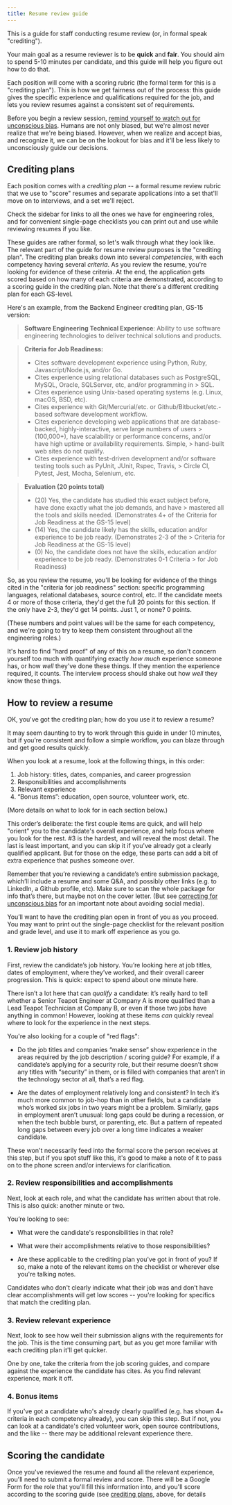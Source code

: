 ```yaml
---
title: Resume review guide
---
```


This is a guide for staff conducting resume review (or, in formal speak "crediting").

Your main goal as a resume reviewer is to be **quick** and **fair**. You should aim to spend 5-10 minutes per
candidate, and this guide will help you figure out how to do that.

Each position will come with a scoring rubric (the formal term for this is a "crediting plan"). This is how we get fairness out of the process: this guide gives the specific experience and qualifications required for the job, and lets you review resumes against a consistent set of requirements.

Before you begin a review session, [remind yourself to watch out for unconscious bias](./unconcious-bias.md). Humans are not only biased, but we're almost never realize that we're being biased. However, when we realize and accept bias, and recognize it, we can be on the lookout for bias and it'll be less likely to unconsciously guide our decisions.

## Crediting plans

Each position comes with a *crediting plan* -- a formal resume review rubric that we use to "score" resumes and separate applications into a set that'll move on to interviews, and a set we'll reject. 

Check the sidebar for links to all the ones we have for engineering roles, and for convenient single-page checklists you can print out and use while reviewing resumes if you like.

These guides are rather formal, so let's walk through what they look like. The relevant part of the guide for resume review purposes is the "crediting plan". The crediting plan breaks down into several *competencies*, with each competency having several *criteria*. As you review the resume, you're looking for evidence of these criteria. At the end, the application gets scored based on how many of each criteria are demonstrated, according to a scoring guide in the crediting plan. Note that there's a different crediting plan for each GS-level.

Here's an example, from the Backend Engineer crediting plan, GS-15 version:

> **Software Engineering Technical Experience**: Ability to use software engineering technologies to deliver technical solutions and products. 

> **Criteria for Job Readiness:**
>
> - Cites software development experience using Python, Ruby, Javascript/Node.js, and/or Go.
> - Cites experience using relational databases such as PostgreSQL, MySQL, Oracle, SQLServer, etc, and/or programming in > SQL.
> - Cites experience using Unix-based operating systems (e.g. Linux, macOS, BSD, etc).
> - Cites experience with Git/Mercurial/etc. or Github/Bitbucket/etc.-based software development workflow.
> - Cites experience developing web applications that are database-backed, highly-interactive, serve large numbers of users > (100,000+), have scalability or performance concerns, and/or have high uptime or availability requirements. Simple, > hand-built web sites do not qualify.
> - Cites experience with test-driven development and/or software testing tools such as PyUnit, JUnit, Rspec, Travis, > Circle CI, Pytest, Jest, Mocha, Selenium, etc.

> **Evaluation (20 points total)**
>
> - (20) Yes, the candidate has studied this exact subject before, have done exactly what the job demands, and have > mastered all the tools and skills needed. (Demonstrates 4+ of the Criteria for Job Readiness at the GS-15 level)
> - (14) Yes, the candidate likely has the skills, education and/or experience to be job ready. (Demonstrates 2-3 of the > Criteria for Job Readiness at the GS-15 level)
> - (0) No, the candidate does not have the skills, education and/or experience to be job ready. (Demonstrates 0-1 Criteria > for Job Readiness)

So, as you review the resume, you'll be looking for evidence of the things cited in the "criteria for job readiness" section: specific programming languages, relational databases, source control, etc. If the candidate meets 4 or more of those criteria, they'd get the full 20 points for this section. If the only have 2-3, they'd get 14 points. Just 1, or none? 0 points.

(These numbers and point values will be the same for each competency, and we're going to try to keep them consistent throughout all the engineering roles.)

It's hard to find "hard proof" of any of this on a resume, so don't concern yourself too much with quantifying exactly *how much* experience someone has, or how *well* they've done these things. If they mention the experience required, it counts. The interview process should shake out how *well* they know these things.

## How to review a resume

OK, you've got the crediting plan; how do you use it to review a resume?

It may seem daunting to try to work through this guide in under 10
minutes, but if you’re consistent and follow a simple workflow, you can
blaze through and get good results quickly. 

When you look at a resume, look at the following things, in this order:

1.  Job history: titles, dates, companies, and career progression
2.  Responsibilities and accomplishments
3.  Relevant experience
4.  “Bonus items”: education, open source, volunteer work, etc.

(More details on what to look for in each section below.)

This order’s deliberate: the first couple items are quick, and will help "orient" you to the candidate's overall experience, and help focus where you look for the rest. \#3 is the hardest, and will reveal the most detail. The last is least important, and you can skip it if you've already got a clearly qualified applicant. But for those on the edge, these parts can add a bit of extra experience that pushes someone over.

Remember that you’re reviewing a candidate’s entire submission package, which’ll include a resume and some Q&A, and possibly other links (e.g. to LinkedIn, a Github profile, etc). Make sure to scan the whole package for info that’s there, but maybe not on the cover letter. (But see [correcting for unconscious bias](./unconcious-bias.md) for an important note about avoiding social media).

You’ll want to have the crediting plan open in front of you as you proceed. You may want to print out the single-page checklist for the relevant position and grade level, and use it to mark off experience as you go.

### 1. Review job history 

First, review the candidate’s job history. You’re looking here at job
titles, dates of employment, where they’ve worked, and their overall
career progression. This is quick: expect to spend about one minute
here.

There isn’t a lot here that can *qualify* a candidate: it’s really hard
to tell whether a Senior Teapot Engineer at Company A is more qualified
than a Lead Teapot Technician at Company B, or even if those two jobs
have anything in common! However, looking at these items *can* quickly
reveal where to look for the experience in the next steps.

You're also looking for a couple of "red flags":

- Do the job titles and companies “make sense” show experience in the areas
  required by the job description / scoring guide? For example, if a candidate’s
  applying for a security role, but their resume doesn’t show any titles with
  “security” in them, or is filled with companies that aren’t in the technology
  sector at all, that’s a red flag.

- Are the dates of employment relatively long and consistent? In tech
  it’s much more common to job-hop than in other fields, but a
  candidate who’s worked six jobs in two years might be a problem.
  Similarly, gaps in employment aren’t unusual: long gaps could be
  during a recession, or when the tech bubble burst, or
  parenting, etc. But a pattern of repeated long gaps between every
  job over a long time indicates a weaker candidate.

These won't necessarily feed into the formal score the person receives at this step, but if you spot stuff like this, it's good to make a note of it to pass on to the phone screen and/or interviews for clarification.

### 2. Review responsibilities and accomplishments

Next, look at each role, and what the candidate has written about that
role. This is also quick: another minute or two.

You’re looking to see:

- What were the candidate's responsibilities in that role?

- What were their accomplishments relative to those responsibilities?

- Are these applicable to the crediting plan you've got in front of you? If so, make a note of the relevant items on the checklist or wherever else you're talking notes.

Candidates who don't clearly indicate what their job was and don’t have clear
accomplishments will get low scores -- you're looking for specifics that match the crediting plan.

### 3. Review relevant experience

Next, look to see how well their submission aligns with the requirements for the
job. This is the time consuming part, but as you get more familiar with each crediting plan it'll get quicker. 

One by one, take the criteria from the job
scoring guides, and compare against the experience the candidate has
cites. As you find relevant experience, mark it off.

### 4. Bonus items

If you've got a candidate who's already clearly qualified (e.g. has shown 4+ criteria in each competency already), you can skip this step. But if not, you can look at a candidate's cited volunteer work, open source contributions, and the like -- there may be additional relevant experience there.

## Scoring the candidate

Once you've reviewed the resume and found all the relevant experience, you'll need to submit a formal review and
score. There will be a Google Form for the role that you'll fill this information into, and you'll score according to the scoring guide (see [crediting plans](#crediting-plans), above, for details